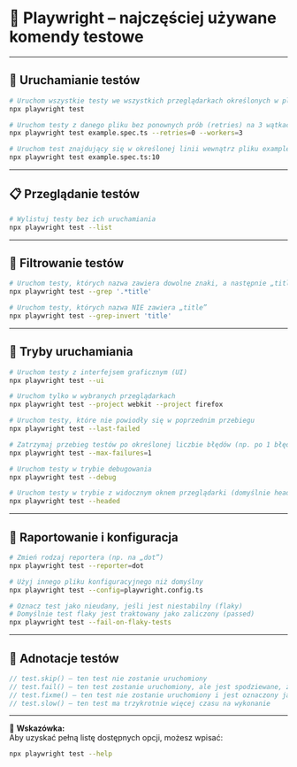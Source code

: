 # 🧪 Playwright – najczęściej używane komendy testowe

---

## 🚀 Uruchamianie testów

```bash
# Uruchom wszystkie testy we wszystkich przeglądarkach określonych w pliku konfiguracyjnym
npx playwright test
```

```bash
# Uruchom testy z danego pliku bez ponownych prób (retries) na 3 wątkach (workers)
npx playwright test example.spec.ts --retries=0 --workers=3
```

```bash
# Uruchom test znajdujący się w określonej linii wewnątrz pliku example.spec.ts
npx playwright test example.spec.ts:10
```

---

## 📋 Przeglądanie testów

```bash
# Wylistuj testy bez ich uruchamiania
npx playwright test --list
```

---

## 🎯 Filtrowanie testów

```bash
# Uruchom testy, których nazwa zawiera dowolne znaki, a następnie „title”
npx playwright test --grep '.*title'
```

```bash
# Uruchom testy, których nazwa NIE zawiera „title”
npx playwright test --grep-invert 'title'
```

---

## 🧭 Tryby uruchamiania

```bash
# Uruchom testy z interfejsem graficznym (UI)
npx playwright test --ui
```

```bash
# Uruchom tylko w wybranych przeglądarkach
npx playwright test --project webkit --project firefox
```

```bash
# Uruchom testy, które nie powiodły się w poprzednim przebiegu
npx playwright test --last-failed
```

```bash
# Zatrzymaj przebieg testów po określonej liczbie błędów (np. po 1 błędzie)
npx playwright test --max-failures=1
```

```bash
# Uruchom testy w trybie debugowania
npx playwright test --debug
```

```bash
# Uruchom testy w trybie z widocznym oknem przeglądarki (domyślnie headless)
npx playwright test --headed
```

---

## 🧾 Raportowanie i konfiguracja

```bash
# Zmień rodzaj reportera (np. na „dot”)
npx playwright test --reporter=dot
```

```bash
# Użyj innego pliku konfiguracyjnego niż domyślny
npx playwright test --config=playwright.config.ts
```

```bash
# Oznacz test jako nieudany, jeśli jest niestabilny (flaky)
# Domyślnie test flaky jest traktowany jako zaliczony (passed)
npx playwright test --fail-on-flaky-tests
```

---

## 🧩 Adnotacje testów

```js
// test.skip() – ten test nie zostanie uruchomiony
// test.fail() – ten test zostanie uruchomiony, ale jest spodziewane, że zakończy się błędem
// test.fixme() – ten test nie zostanie uruchomiony i jest oznaczony jako problematyczny
// test.slow() – ten test ma trzykrotnie więcej czasu na wykonanie
```

---

📘 **Wskazówka:**  
Aby uzyskać pełną listę dostępnych opcji, możesz wpisać:
```bash
npx playwright test --help
```

